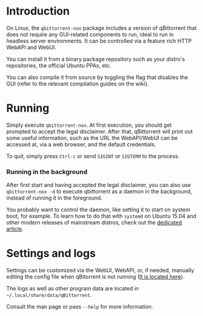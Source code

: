 # Introduction

On Linux, the `qbittorrent-nox` package includes a version of qBittorrent that does not require any GUI-related components to run, ideal to run in headless server environments. It can be controlled via a feature rich HTTP WebAPI and WebUI.

You can install it from a binary package repository such as your distro's repositories, the official Ubuntu PPAs, etc.

You can also compile it from source by toggling the flag that disables the GUI (refer to the relevant compilation guides on the wiki).

# Running

Simply execute `qbittorrent-nox`. At first execution, you should get prompted to accept the legal disclaimer. After that, qBittorrent will print out some useful information, such as the URL the WebAPI/WebUI can be accessed at, via a web browser, and the default credentials.

To quit, simply press `Ctrl-c` or send `SIGINT` or `SIGTERM` to the process.

### Running in the background

After first start and having accepted the legal disclaimer, you can also use `qbittorrent-nox -d` to execute qbittorrent as a daemon in the background, instead of running it in the foreground.

You probably want to control the daemon, like setting it to start on system boot, for example. To learn how to do that with `systemd` on Ubuntu 15.04 and other modern releases of mainstream distros, check out the [dedicated article](https://github.com/qbittorrent/qBittorrent/wiki/Running-qBittorrent-without-X-server-(WebUI-only---systemd-service-setup,-Ubuntu-15.04-or-newer)).

# Settings and logs

Settings can be customized via the WebUI, WebAPI, or, if needed, manually editing the config file when qBitorrent is not running ([It is located here](https://github.com/qbittorrent/qBittorrent/wiki/Frequently-Asked-Questions#where-does-qbittorrent-save-its-settings)).

The logs as well as other program data are located in `~/.local/share/data/qBittorrent`.

Consult the man page or pass `--help` for more information.
